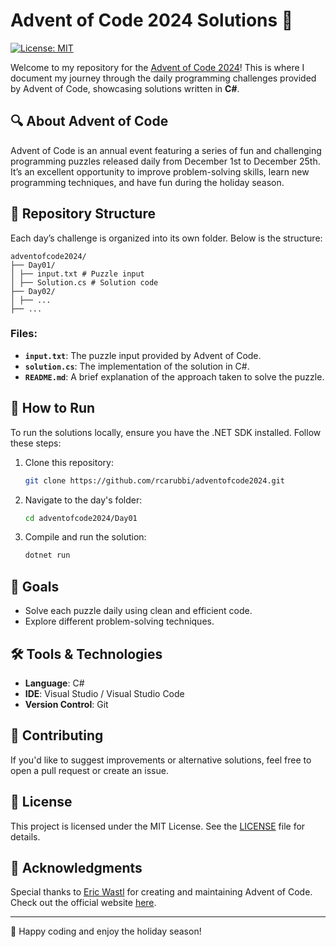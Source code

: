 ﻿# Advent of Code 2024 Solutions 🎄

[![License: MIT](https://img.shields.io/badge/License-MIT-blue.svg)](https://opensource.org/licenses/MIT)

Welcome to my repository for the [Advent of Code 2024](https://adventofcode.com/2024)! This is where I document my journey through the daily programming challenges provided by Advent of Code, showcasing solutions written in **C#**.

## 🔍 About Advent of Code
Advent of Code is an annual event featuring a series of fun and challenging programming puzzles released daily from December 1st to December 25th. It’s an excellent opportunity to improve problem-solving skills, learn new programming techniques, and have fun during the holiday season.

## 📂 Repository Structure
Each day’s challenge is organized into its own folder. Below is the structure:


```
adventofcode2024/ 
├── Day01/ 
│ ├── input.txt # Puzzle input 
│ ├── Solution.cs # Solution code 
├── Day02/ 
│ ├── ... 
├── ...
```

### Files:
- **`input.txt`**: The puzzle input provided by Advent of Code.
- **`solution.cs`**: The implementation of the solution in C#.
- **`README.md`**: A brief explanation of the approach taken to solve the puzzle.

## 🚀 How to Run
To run the solutions locally, ensure you have the .NET SDK installed. Follow these steps:

1. Clone this repository:
   ```bash 
   git clone https://github.com/rcarubbi/adventofcode2024.git
   ```
2. Navigate to the day's folder:
   ```bash
   cd adventofcode2024/Day01
   ```
3. Compile and run the solution:
   ```bash
   dotnet run
   ```

## 🎯 Goals
- Solve each puzzle daily using clean and efficient code.
- Explore different problem-solving techniques.

## 🛠️ Tools & Technologies
- **Language**: C#
- **IDE**: Visual Studio / Visual Studio Code
- **Version Control**: Git

## 🤝 Contributing
If you'd like to suggest improvements or alternative solutions, feel free to open a pull request or create an issue.

## 📜 License
This project is licensed under the MIT License. See the [LICENSE](LICENSE) file for details.

## 🙌 Acknowledgments
Special thanks to [Eric Wastl](https://twitter.com/ericwastl) for creating and maintaining Advent of Code. Check out the official website [here](https://adventofcode.com/2024).

---

🎉 Happy coding and enjoy the holiday season!